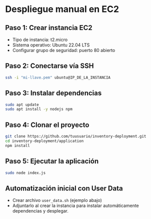 # Despliegue manual en EC2

## Paso 1: Crear instancia EC2
- Tipo de instancia: t2.micro
- Sistema operativo: Ubuntu 22.04 LTS
- Configurar grupo de seguridad: puerto 80 abierto

## Paso 2: Conectarse vía SSH
```bash
ssh -i "mi-llave.pem" ubuntu@IP_DE_LA_INSTANCIA
```

## Paso 3: Instalar dependencias
```bash
sudo apt update
sudo apt install -y nodejs npm
```

## Paso 4: Clonar el proyecto
```bash
git clone https://github.com/tuusuario/inventory-deployment.git
cd inventory-deployment/application
npm install
```

## Paso 5: Ejecutar la aplicación
```bash
sudo node index.js
```

## Automatización inicial con User Data
- Crear archivo `user_data.sh` (ejemplo abajo)
- Adjuntarlo al crear la instancia para instalar automáticamente dependencias y desplegar.
